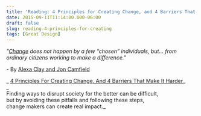```yaml
---
title: 'Reading: 4 Principles for Creating Change, and 4 Barriers That Make it Harder'
date: 2015-09-11T11:14:00.000-06:00
draft: false
slug: reading-4-principles-for-creating
tags: [Great Design]
---
```


_"[Change](https://draft.blogger.com/null) does not happen by a few “chosen” individuals, but... from ordinary citizens working to make a difference."_

\- By [Alexa Clay and Jon Camfield](http://www.fastcompany.com/user/alexa-clay-and-jon-camfield)

_ [4 Principles For Creating Change, And 4 Barriers That Make It Harder](http://www.fastcoexist.com/1679609/4-principles-for-creating-change-and-4-barriers-that-make-it-harder)_  
_  
Finding ways to disrupt society for the better can be difficult,  
but by avoiding these pitfalls and following these steps,  
change makers can create real impact._

  

  
[](http://www.fastcompany.com/user/alexa-clay-and-jon-camfield)